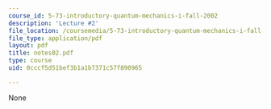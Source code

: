 ```yaml
---
course_id: 5-73-introductory-quantum-mechanics-i-fall-2002
description: 'Lecture #2'
file_location: /coursemedia/5-73-introductory-quantum-mechanics-i-fall-2002/0cccf5d51bef3b1a1b7371c57f890965_notes02.pdf
file_type: application/pdf
layout: pdf
title: notes02.pdf
type: course
uid: 0cccf5d51bef3b1a1b7371c57f890965

---
```

None
